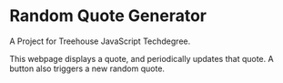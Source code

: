 # Random Quote Generator
A Project for Treehouse JavaScript Techdegree.

This webpage displays a quote, and periodically updates that quote.  A button also triggers a new random quote.
